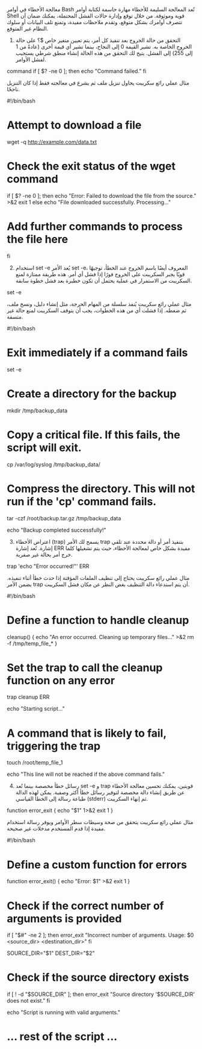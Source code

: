 معالجة الأخطاء في أوامر Bash
تُعد المعالجة السليمة للأخطاء مهارة حاسمة لكتابة أوامر Shell قوية وموثوقة. من خلال توقع وإدارة حالات الفشل المحتملة، يمكنك ضمان أن تتصرف أوامرك بشكل متوقع، وتقدم ملاحظات مفيدة، وتمنع تلف البيانات أو سلوك النظام غير المتوقع.

1. التحقق من حالة الخروج
بعد تنفيذ كل أمر، يتم تعيين متغير خاص $؟ على حالة الخروج الخاصة به. تشير القيمة 0 إلى النجاح، بينما تشير أي قيمة أخرى (عادةً من 1 إلى 255) إلى الفشل. يتيح لك التحقق من هذه الحالة إنشاء منطق شرطي يستجيب لفشل الأوامر.

command
if [ $? -ne 0 ]; then
  echo "Command failed."
fi

مثال عملي رائع
سكريبت يحاول تنزيل ملف ثم يشرع في معالجته فقط إذا كان التنزيل ناجحًا.

#!/bin/bash

# Attempt to download a file
wget -q http://example.com/data.txt

# Check the exit status of the wget command
if [ $? -ne 0 ]; then
  echo "Error: Failed to download the file from the source." >&2
  exit 1
else
  echo "File downloaded successfully. Processing..."
  # Add further commands to process the file here
fi

2. استخدام set -e
يُعد الأمر set -e، المعروف أيضًا باسم الخروج عند الخطأ، توجيهًا قويًا يجبر السكريبت على الخروج فورًا إذا فشل أي أمر. هذه طريقة ممتازة لمنع السكريبت من الاستمرار في عملية يحتمل أن تكون خطيرة بعد فشل خطوة سابقة.

set -e

مثال عملي رائع
سكريبت يُنفذ سلسلة من المهام الحرجة، مثل إنشاء دليل، ونسخ ملف، ثم ضغطه. إذا فشلت أي من هذه الخطوات، يجب أن يتوقف السكريبت لمنع حالة غير متسقة.

#!/bin/bash
# Exit immediately if a command fails
set -e

# Create a directory for the backup
mkdir /tmp/backup_data

# Copy a critical file. If this fails, the script will exit.
cp /var/log/syslog /tmp/backup_data/

# Compress the directory. This will not run if the 'cp' command fails.
tar -czf /root/backup.tar.gz /tmp/backup_data

echo "Backup completed successfully!"

3. اعتراض الأخطاء (trap)
يسمح لك الأمر trap بتنفيذ أمر أو دالة محددة عند تلقي إشارة. تُعد إشارة ERR مفيدة بشكل خاص لمعالجة الأخطاء، حيث يتم تشغيلها كلما خرج أمر بحالة غير صفرية.

trap 'echo "Error occurred!"' ERR

مثال عملي رائع
سكريبت يحتاج إلى تنظيف الملفات المؤقتة إذا حدث خطأ أثناء تنفيذه. يضمن الأمر trap أن يتم استدعاء دالة التنظيف بغض النظر عن مكان فشل السكريبت.

#!/bin/bash

# Define a function to handle cleanup
cleanup() {
  echo "An error occurred. Cleaning up temporary files..." >&2
  rm -f /tmp/temp_file_*
}

# Set the trap to call the cleanup function on any error
trap cleanup ERR

echo "Starting script..."

# A command that is likely to fail, triggering the trap
touch /root/temp_file_1

echo "This line will not be reached if the above command fails."

4. رسائل خطأ مخصصة
بينما تُعد set -e و trap قويتين، يمكنك تحسين معالجة الأخطاء عن طريق إنشاء دالة مخصصة لتوفير رسائل خطأ أكثر وصفية. يمكن لهذه الدالة طباعة رسالة إلى الخطأ القياسي (stderr) ثم إنهاء السكريبت.

function error_exit {
  echo "$1" 1>&2
  exit 1
}

مثال عملي رائع
سكريبت يتحقق من صحة وسيطات سطر الأوامر ويوفر رسالة استخدام مفيدة إذا قدم المستخدم مدخلات غير صحيحة.

#!/bin/bash

# Define a custom function for errors
function error_exit() {
  echo "Error: $1" >&2
  exit 1
}

# Check if the correct number of arguments is provided
if [ "$#" -ne 2 ]; then
  error_exit "Incorrect number of arguments. Usage: $0 <source_dir> <destination_dir>"
fi

SOURCE_DIR="$1"
DEST_DIR="$2"

# Check if the source directory exists
if [ ! -d "$SOURCE_DIR" ]; then
  error_exit "Source directory '$SOURCE_DIR' does not exist."
fi

echo "Script is running with valid arguments."
# ... rest of the script ...
